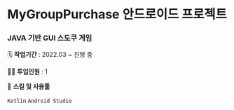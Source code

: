 # MyGroupPurchase 안드로이드 프로젝트 

### JAVA 기반 GUI 스도쿠 게임

🗓️ **작업기간** : 2022.03 ~ 진행 중 

👨‍💻 **투입인원** : 1

🌱 **스킬 및 사용툴**

`Kotlin`  `Android Studio`
